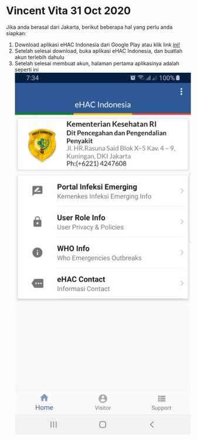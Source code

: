 # Vincent Vita 31 Oct 2020

Jika anda berasal dari Jakarta, berikut beberapa hal yang perlu anda siapkan:

1. Download aplikasi eHAC Indonesia dari Google Play atau klik link [ini!](https://play.google.com/store/apps/details?id=com.kemenkes.inahac&hl=en_US&gl=US)
2. Setelah selesai download, buka aplikasi eHAC Indonesia, dan buatlah akun terlebih dahulu
3. Setelah selesai membuat akun, halaman pertama aplikasinya adalah seperti ini
![eHAC Home](/images/photo6098319176650304252.jpg)
